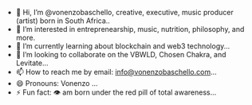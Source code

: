 - 👋 Hi, I’m @vonenzobaschello, creative, executive, music producer (artist) born in South Africa..
- 👀 I’m interested in entreprenearship, music, nutrition, philosophy, and more.
- 🌱 I’m currently learning about blockchain and web3 technology...
- 💞️ I’m looking to collaborate on the VBWLD, Chosen Chakra, and Levitate...
- 📫 How to reach me by email: info@vonenzobaschello.com...
- 😄 Pronouns: Vonenzo ...
- ⚡ Fun fact: 👁️ am born under the red pill of total awareness...

<!---
vonenzobaschello/vonenzobaschello is a ✨ special ✨ repository because its `README.md` (this file) appears on your GitHub profile.
You can click the Preview link to take a look at your changes.
--->
